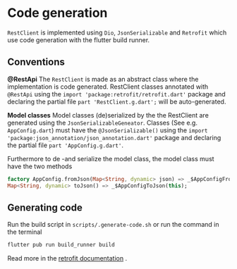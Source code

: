 # Code generation

`RestClient` is implemented using `Dio`, `JsonSerializable` and `Retrofit` which use code generation with the flutter build runner.

## Conventions

**@RestApi**
The `RestClient` is made as an abstract class where the implementation is code generated. 
RestClient classes annotated with `@RestApi` using the `import 'package:retrofit/retrofit.dart'` package and declaring the partial file `part 'RestClient.g.dart';` will be auto-generated.

**Model classes**
Model classes (de)serialized by the the RestClient are generated using the `JsonSerializableGeneator`. 
Classes (See e.g. `AppConfig.dart`) must have the `@JsonSerializable()` using the `import 'package:json_annotation/json_annotation.dart'` package and declaring the partial file `part 'AppConfig.g.dart'`.

Furthermore to de -and serialize the model class, the model class must have the two methods
```dart
factory AppConfig.fromJson(Map<String, dynamic> json) => _$AppConfigFromJson(json);
Map<String, dynamic> toJson() => _$AppConfigToJson(this);
```

## Generating code

Run the build script in `scripts/.generate-code.sh` or run the command in the terminal
```bash
flutter pub run build_runner build
```

Read more in the [retrofit documentation](https://pub.dev/documentation/retrofit/latest/) .